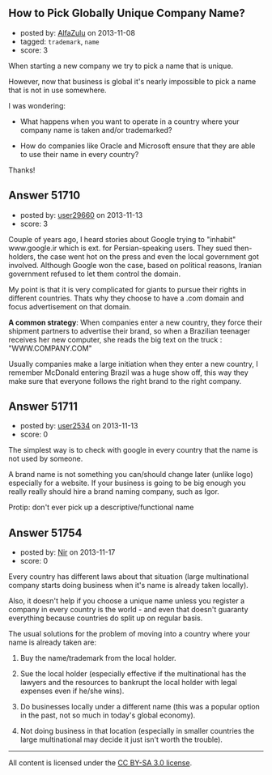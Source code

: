 ## How to Pick Globally Unique Company Name?

- posted by: [AlfaZulu](https://stackexchange.com/users/-1/28608-alfazulu) on 2013-11-08
- tagged: `trademark`, `name`
- score: 3

<p>When starting a new company we try to pick a name that is unique. </p>

<p>However, now that business is global it's nearly impossible to pick a name that is not in use somewhere.</p>

<p>I was wondering:</p>

<ul>
<li><p>What happens when you want to operate in a country where your company name is taken and/or trademarked?</p></li>
<li><p>How do companies like Oracle and Microsoft ensure that they are able to use their name in every country?</p></li>
</ul>

<p>Thanks!</p>



## Answer 51710

- posted by: [user29660](https://stackexchange.com/users/-1/29660-user29660) on 2013-11-13
- score: 3

<p>Couple of years ago, I heard stories about Google trying to "inhabit" www.google.ir which is ext. for Persian-speaking users. They sued then-holders, the case went hot on the press and even the local government got involved. Although Google won the case, based on political reasons, Iranian government refused to let them control the domain.</p>

<p>My point is that it is very complicated for giants to pursue their rights in different countries. Thats why they choose to have a .com domain and focus advertisement on that domain.</p>

<p><strong>A common strategy</strong>:
When companies enter a new country, they force their shipment partners to advertise their brand, so when a Brazilian teenager receives her new computer, she reads the big text on the truck : "WWW.COMPANY.COM"</p>

<p>Usually companies make a large initiation when they enter a new country, I remember McDonald entering Brazil was a huge show off, this way they make sure that everyone follows the right brand to the right company.</p>



## Answer 51711

- posted by: [user2534](https://stackexchange.com/users/-1/11390-user2534) on 2013-11-13
- score: 0

<p>The simplest way is to check with google in every country that the name is not used by someone.</p>

<p>A brand name is not something you can/should change later (unlike logo) especially for a website. If your business is going to be big enough you really really should hire a brand naming company, such as Igor.</p>

<p>Protip: don't ever pick up a descriptive/functional name</p>



## Answer 51754

- posted by: [Nir](https://stackexchange.com/users/-1/4237-nir) on 2013-11-17
- score: 0

<p>Every country has different laws about that situation (large multinational company starts doing business when it's name is already taken locally).</p>

<p>Also, it doesn't help if you choose a unique name unless you register a company in every country is the world - and even that doesn't guaranty everything because countries do split up on regular basis.</p>

<p>The usual solutions for the problem of moving into a country where your name is already taken are:</p>

<ol>
<li><p>Buy the name/trademark from the local holder.</p></li>
<li><p>Sue the local holder (especially effective if the multinational has the lawyers and the resources to bankrupt the local holder with legal expenses even if he/she wins).</p></li>
<li><p>Do businesses locally under a different name (this was a popular option in the past, not so much in today's global economy).</p></li>
<li><p>Not doing business in that location (especially in smaller countries the large multinational may decide it just isn't worth the trouble).</p></li>
</ol>




---

All content is licensed under the [CC BY-SA 3.0 license](https://creativecommons.org/licenses/by-sa/3.0/).
